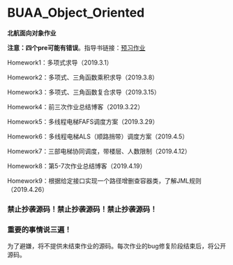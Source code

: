 # BUAA_Object_Oriented
**北航面向对象作业**

**注意：四个pre可能有错误**。指导书链接：[预习作业](https://github.com/OO-guide-2019/homework-pre)

Homework1：多项式求导（2019.3.1）

Homework2：多项式、三角函数乘积求导（2019.3.8）

Homework3：多项式、三角函数复合求导（2019.3.15）

Homework4：前三次作业总结博客（2019.3.22）

Homework5：多线程电梯FAFS调度方案（2019.3.29）

Homework6：多线程电梯ALS（顺路捎带）调度方案（2019.4.5）

Homework7：三部电梯协同调度，带楼层、人数限制（2019.4.12）

Homework8：第5-7次作业总结博客（2019.4.19）

Homework9：根据给定接口实现一个路径增删查容器类，了解JML规则（2019.4.26）

### 禁止抄袭源码！禁止抄袭源码！禁止抄袭源码！

### 重要的事情说三遍！

为了避嫌，将不提供未结束作业的源码。每次作业的bug修复阶段结束后，将公开源码。
